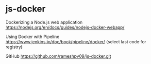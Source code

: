 # js-docker
Dockerizing a Node.js web application
https://nodejs.org/en/docs/guides/nodejs-docker-webapp/

Using Docker with Pipeline
https://www.jenkins.io/doc/book/pipeline/docker/   (select last code for registry)

GitHub
https://github.com/rameshpv09/js-docker.git
